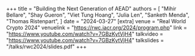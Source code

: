+++
title = "Building the Next Generation of AEAD"
authors = [
"Mihir Bellare",
"Shay Gueron",
"Viet Tung Hoang",
"Julia Len",
"Sanketh Menda",
"Thomas Ristenpart",
]
date = "2024-03-27"
[extra]
venue = "Real World Crypto 2024"
venuelink = "https://rwc.iacr.org/2024/program.php"
link = "https://www.youtube.com/watch?v=7GBzKytVjH4"
talkvideo = "https://www.youtube.com/watch?v=7GBzKytVjH4"
talkslides = "/talks/rwc2024/slides.pdf"
+++
